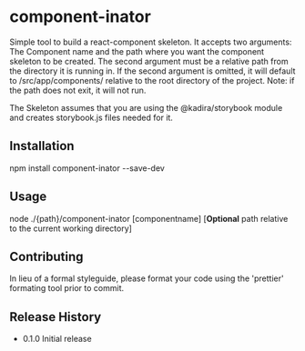 component-inator
=========

  Simple tool to build a react-component skeleton.  It accepts two arguments: The Component name and the path where you want the component skeleton to be created.  The second argument must be a relative path from the directory it is running in. If the second argument is omitted, it will default to /src/app/components/ relative to the root directory of the project.  Note: if the path does not exit, it will not run.

  The Skeleton assumes that you are using the @kadira/storybook module and creates storybook.js files needed for it.

## Installation

  npm install component-inator --save-dev

## Usage

  node ./{path}/component-inator [componentname] [**Optional** path relative to the current working directory]

## Contributing

In lieu of a formal styleguide, please format your code using the 'prettier' formating tool prior to commit.

## Release History

* 0.1.0 Initial release